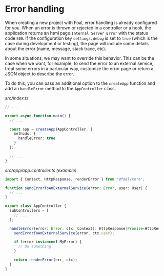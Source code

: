 # Error handling

When creating a new project with Foal, error handling is already configured for you. When an error is thrown or rejected in a controller or a hook, the application returns an html page `Internal Server Error` with the status code `500`. If the configuration key `settings.debug` is set to `true` (which is the case during development or testing), the page will include some details about the error (name, message, stack trace, etc).

In some situations, we may want to override this behavior. This can be the case when we want, for example, to send the error to an external service, treat some errors in a particular way, customize the error page or return a JSON object to describe the error.

To do this, you can pass an additional option to the `createApp` function and add an `handleError` method to the `AppController` class.

*src/index.ts*
```typescript
// ...

export async function main() {
  // ...

  const app = createApp(AppController, {
    methods: {
      handleError: true
    }
  });

  // ...
}
```

*src/app/app.controller.ts (example)*
```typescript
import { Context, HttpResponse, renderError } from '@foal/core';

function sendErrorToAnExternalService(error: Error, user: User) {
  // ...
}

export class AppController {
  subControllers = [
    // ...
  ];

  handleError(error: Error, ctx: Context): HttpResponse|Promise<HttpResponse> {
    sendErrorToAnExternalService(error, ctx.user);

    if (error instanceof MyError) {
      // Do something
    }

    return renderError(err, ctx);
  }
}
```